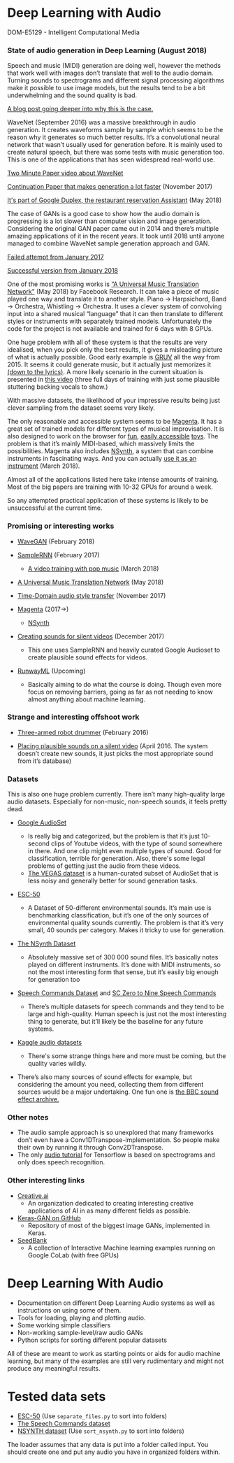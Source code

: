 # Deep Learning with Audio 

DOM-E5129 - Intelligent Computational Media

<!-- ## State of Audio Deep Learning -->


### State of audio generation in Deep Learning (August 2018)
Speech and music (MIDI) generation are doing well, however the methods that work well with images don’t translate that well to the audio domain. Turning sounds to spectrograms and different signal processing algorithms make it possible to use image models, but the results tend to be a bit underwhelming and the sound quality is bad.

[A blog post going deeper into why this is the case.](https://towardsdatascience.com/whats-wrong-with-spectrograms-and-cnns-for-audio-processing-311377d7ccd)

WaveNet (September 2016) was a massive breakthrough in audio generation. It creates waveforms sample by sample which seems to be the reason why it generates so much better results. It’s a convolutional neural network that wasn’t usually used for generation before. It is mainly used to create natural speech, but there was some tests with music generation too. This is one of the applications that has seen widespread real-world use.

[Two Minute Paper video about WaveNet](https://www.youtube.com/watch?v=CqFIVCD1WWo) 

[Continuation Paper that makes generation a lot faster](https://arxiv.org/pdf/1711.10433.pdf) (November 2017)

[It's part of Google Duplex, the restaurant reservation Assistant](https://ai.googleblog.com/2018/05/duplex-ai-system-for-natural-conversation.html) (May 2018)

The case of GANs is a good case to show how the audio domain is progressing is a lot slower than computer vision and image generation. Considering the original GAN paper came out in 2014 and there’s multiple amazing applications of it in the recent years. It took until 2018 until anyone managed to combine WaveNet sample generation approach and GAN.

[Failed attempt from January 2017](http://deepsound.io/dcgan_spectrograms.html)

[Successful version from January 2018](http://deepsound.io/pggan_specs.html)

One of the most promising works is [“A Universal Music Translation Network”](https://research.fb.com/publications/a-universal-music-translation-network/) (May 2018) by Facebook Research. It can take a piece of music played one way and translate it to another style. Piano -> Harpsichord, Band -> Orchestra, Whistling -> Orchestra. It uses a clever system of convolving input into a shared musical “language” that it can then translate to different styles or instruments with separately trained models. Unfortunately the code for the project is not available and trained for 6 days with 8 GPUs.

One huge problem with all of these system is that the results are very idealised, when you pick only the best results, it gives a misleading picture of what is actually possible.
Good early example is [GRUV](https://github.com/MattVitelli/GRUV) all the way from 2015.
It seems it could generate music, but it actually just memorizes it [(down to the lyrics)](https://youtu.be/0VTI1BBLydE?t=3m36s).
A more likely scenario in the current situation is presented in [this video](https://www.youtube.com/watch?v=dTYdRX1b000) (three full days of training with just some plausible stuttering backing vocals to show.)

With massive datasets, the likelihood of your impressive results being just clever sampling from the dataset seems very likely.

The only reasonable and accessible system seems to be [Magenta](https://magenta.tensorflow.org/).
It has a great set of trained models for different types of musical improvisation.
It is also designed to work on the browser for [fun](https://codepen.io/teropa/full/RMGxOQ/), [easily accessible](https://codepen.io/iansimon/full/Bxgbgz/) [toys](https://experiments.withgoogle.com/ai/ai-duet/view/).
The problem is that it’s mainly MIDI-based, which massively limits the possibilities.
Magenta also includes [NSynth](https://experiments.withgoogle.com/ai/sound-maker/view/), a system that can combine instruments in fascinating ways.
And you can actually [use it as an instrument](https://www.youtube.com/watch?v=0fjopD87pyw) (March 2018).

Almost all of the applications listed here take intense amounts of training.
Most of the big papers are training with 10-32 GPUs for around a week. 

So any attempted practical application of these systems is likely to be unsuccessful at the current time.
### Promising or interesting works
* [WaveGAN](https://github.com/chrisdonahue/wavegan) (February 2018)

* [SampleRNN](https://arxiv.org/pdf/1612.07837.pdf) (February 2017)
  * [A video training with pop music](https://www.youtube.com/watch?v=dTYdRX1b000) (March 2018)

* [A Universal Music Translation Network](https://research.fb.com/publications/a-universal-music-translation-network/) (May 2018)

* [Time-Domain audio style transfer](https://github.com/pkmital/time-domain-neural-audio-style-transfer) (November 2017)

* [Magenta](https://magenta.tensorflow.org/) (2017->)
  * [NSynth](https://magenta.tensorflow.org/nsynth) 
  
* [Creating sounds for silent videos](http://bvision11.cs.unc.edu/bigpen/yipin/visual2sound_webpage/visual2sound.html) (December 2017)
  * This one uses SampleRNN and heavily curated Google Audioset to create plausible sound effects for videos.

* [RunwayML](https://runwayml.com/) (Upcoming)
  * Basically aiming to do what the course is doing. Though even more focus on removing barriers, going as far as not needing to know almost anything about machine learning.
### Strange and interesting offshoot work
* [Three-armed robot drummer](http://www.news.gatech.edu/2016/02/17/wearable-robot-transforms-musicians-three-armed-drummers) (February 2016)

* [Placing plausible sounds on a silent video](http://vis.csail.mit.edu/) (April 2016. The system doesn’t create new sounds, it just picks the most appropriate sound from it’s database)

### Datasets
This is also one huge problem currently. There isn’t many high-quality large audio datasets. Especially for non-music, non-speech sounds, it feels pretty dead.

* [Google AudioSet](https://research.google.com/audioset/)
  * Is really big and categorized, but the problem is that it’s just 10-second clips of Youtube videos, with the type of sound somewhere in there. And one clip might even multiple types of sound. Good for classification, terrible for generation. Also, there's some legal problems of getting just the audio from these videos.
  * [The VEGAS dataset](http://bvision11.cs.unc.edu/bigpen/yipin/visual2sound_webpage/visual2sound.html) is a human-curated subset of AudioSet that is less noisy and generally better for sound generation tasks.

* [ESC-50](https://github.com/karoldvl/ESC-50)
  * A Dataset of 50-different environmental sounds. It’s main use is benchmarking classification, but it’s one of the only sources of environmental quality sounds currently. The problem is that it’s very small, 40 sounds per category. Makes it tricky to use for generation.

* [The NSynth Dataset](https://magenta.tensorflow.org/datasets/nsynth)
  * Absolutely massive set of 300 000 sound files. It’s basically notes played on different instruments. It’s done with MIDI instruments, so not the most interesting form that sense, but it’s easily big enough for generation too

* [Speech Commands Dataset](https://ai.googleblog.com/2017/08/launching-speech-commands-dataset.html) and [SC Zero to Nine Speech Commands](http://deepyeti.ucsd.edu/cdonahue/sc09.tar.gz) 
  * There’s multiple datasets for speech commands and they tend to be large and high-quality. Human speech is just not the most interesting thing to generate, but it’ll likely be the baseline for any future systems. 

* [Kaggle audio datasets](https://www.kaggle.com/datasets?search=audio)
  * There's some strange things here and more must be coming, but the quality varies wildly.

* There’s also many sources of sound effects for example, but considering the amount you need, collecting them from different sources would be a major undertaking.
One fun one is [the BBC sound effect archive.](http://bbcsfx.acropolis.org.uk/)

### Other notes

* The audio sample approach is so unexplored that many frameworks don’t even have a Conv1DTranspose-implementation. So people make their own by running it through Conv2DTranspose.
* The only [audio tutorial](https://www.tensorflow.org/tutorials/sequences/audio_recognition) for Tensorflow is based on spectrograms and only does speech recognition.
### Other interesting links
* [Creative.ai](https://medium.com/@creativeai/creativeai-9d4b2346faf3)
  * An organization dedicated to creating interesting creative applications of AI in as many different fields as possible.  
* [Keras-GAN on GitHub](https://github.com/eriklindernoren/Keras-GAN)
  * Repository of most of the biggest image GANs, implemented in Keras.
* [SeedBank](http://tools.google.com/seedbank/)
  * A collection of Interactive Machine learning examples running on Google CoLab (with free GPUs)


<!-- --------------------------------------------------------------------------------------------------

These are documentation files that are readable withing Github. Just click one and read.

* ```StateOfAudioML.md``` is about the current state and challenges of machine learning projects in the audio domain.
* ```UsingWavegan.md``` is a step-by-step guide on how to use [WaveGAN](https://github.com/chrisdonahue/wavegan).
* ```wavegantools``` is a folder for useful scripts to use with WaveGAN.
* ```images``` are just the images used in the documentation.
-->





# Deep Learning With Audio
- Documentation on different Deep Learning Audio systems as well as instructions on using some of them.
- Tools for loading, playing and plotting audio.
- Some working simple classifiers
- Non-working sample-level/raw audio GANs
- Python scripts for sorting different popular datasets

All of these are meant to work as starting points or aids for audio machine learning, but many of the examples are still very rudimentary and might not produce any meaningful results.

# Tested data sets
- [ESC-50](https://github.com/karoldvl/ESC-50) (Use ```separate_files.py``` to sort into folders)
- [The Speech Commands dataset](https://storage.cloud.google.com/download.tensorflow.org/data/speech_commands_v0.02.tar.gz)
- [NSYNTH dataset](https://magenta.tensorflow.org/datasets/nsynth) (Use ```sort_nsynth.py``` to sort into folders)

The loader assumes that any data is put into a folder called input. You should create one and put any audio you have in organized folders within.
